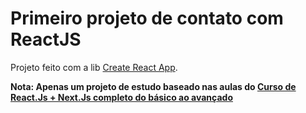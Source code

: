 # Primeiro projeto de contato com ReactJS

Projeto feito com a lib [Create React App](https://github.com/facebook/create-react-app).

**Nota: Apenas um projeto de estudo baseado nas aulas do [Curso de React.Js + Next.Js completo do básico ao avançado](https://www.udemy.com/course/curso-de-reactjs-nextjs-completo-do-basico-ao-avancado)**
